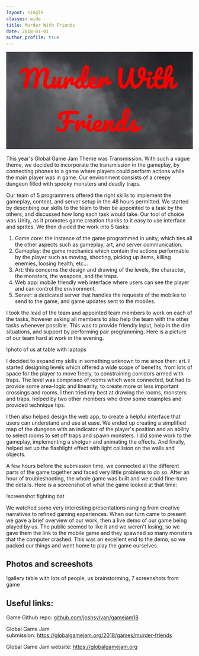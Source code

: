 ```yaml
---
layout: single
classes: wide
title: Murder With Friends
date: 2018-01-01
author_profile: true
---
```


<!-- # Global Game Jam 2018 - Murder With Friends -->

<img src="/assets/img/projects/murder-with-friends-logo.png" alt="Murder With Friends in a bloody font">

This year's Global Game Jam Theme was Transmission. With such a vague theme, we decided to incorporate the transmission in the gameplay, by connecting phones to a game where players could perform actions while the main player was in game. Our environment consists of a creepy dungeon filled with spooky monsters and deadly traps.

Our team of 5 programmers offered the right skills to implement the gameplay, content, and server setup in the 48 hours permitted. We started by describing our skills to the team to then be appointed to a task by the others, and discussed how long each task would take. Our tool of choice was Unity, as it promotes game creation thanks to it easy to use interface and sprites. We then divided the work into 5 tasks:

1. Game core: the instance of the game programmed in unity, which ties all the other aspects such as gameplay, art, and server communication.
1. Gameplay: the game mechanics which contain the actions performable by the player such as moving, shooting, picking up items, killing enemies, loosing health, etc...
1. Art: this concerns the design and drawing of the levels, the character, the monsters, the weapons, and the traps.
1. Web app: mobile friendly web interface where users can see the player and can control the environment.
1. Server: a dedicated server that handles the requests of the mobiles to send to the game, and game updates sent to the mobiles.

I took the lead of the team and appointed team members to work on each of the tasks, however asking all members to also help the team with the other tasks whenever possible. This was to provide friendly input, help in the dire situations, and support by performing pair programming. Here is a picture of our team hard at work in the evening.

!photo of us at table with laptops

I decided to expand my skills in something unknown to me since then: art. I started designing levels which offered a wide scope of benefits, from lots of space for the player to move freely, to constraining corridors armed with traps. The level was comprised of rooms which were connected, but had to provide some area-logic and linearity, to create more or less important crossings and rooms. I then tried my best at drawing the rooms, monsters and traps, helped by two other members who drew some examples and provided technique tips.

I then also helped design the web app, to create a helpful interface that users can understand and use at ease. We ended up creating a simplified map of the dungeon with an indicator of the player's position and an ability to select rooms to set off traps and spawn monsters. I did some work to the gameplay, implementing a shotgun and animating the effects. And finally, helped set up the flashlight effect with light collision on the walls and objects.

A few hours before the submission time, we connected all the different parts of the game together and faced very little problems to do so. After an hour of troubleshooting, the whole game was built and we could fine-tune the details. Here is a screenshot of what the game looked at that time:

!screenshot fighting bat

We watched some very interesting presentations ranging from creative narratives to refined gaming experiences. When our turn came to present we gave a brief overview of our work, then a live demo of our game being played by us. The public seemed to like it and we weren't losing, so we gave them the link to the mobile game and they spawned so many monsters that the computer crashed. This was an excellent end to the demo, so we packed our things and went home to play the game ourselves.

## Photos and screeshots

!gallery
table with lots of people, us brainstorming, 7 screenshots from game

## Useful links:

Game Github repo: [github.com/joshsylvan/gamejam18](https://github.com/joshsylvan/gamejam18)

Global Game Jam submission: https://globalgamejam.org/2018/games/murder-friends

Global Game Jam website: https://globalgamejam.org
